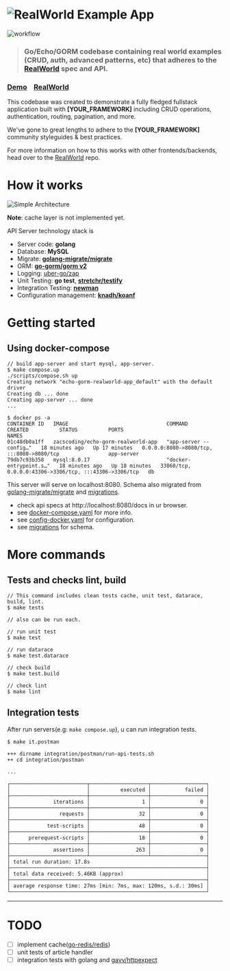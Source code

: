 # ![RealWorld Example App](https://user-images.githubusercontent.com/25560203/128340208-d07d731e-883c-46df-bde3-e236fb326d24.png)  
![workflow](https://github.com/zacscoding/echo-gorm-realworld-app/actions/workflows/check.yaml/badge.svg)

> ### Go/Echo/GORM codebase containing real world examples (CRUD, auth, advanced patterns, etc) that adheres to the [RealWorld](https://github.com/gothinkster/realworld) spec and API.

### [Demo](https://github.com/gothinkster/realworld)&nbsp;&nbsp;&nbsp;&nbsp;[RealWorld](https://github.com/gothinkster/realworld)

This codebase was created to demonstrate a fully fledged fullstack application built with **[YOUR_FRAMEWORK]** including
CRUD operations, authentication, routing, pagination, and more.

We've gone to great lengths to adhere to the **[YOUR_FRAMEWORK]** community styleguides & best practices.

For more information on how to this works with other frontends/backends, head over to
the [RealWorld](https://github.com/gothinkster/realworld) repo.

# How it works

![Simple Architecture](https://user-images.githubusercontent.com/25560203/128342030-bfeafe65-cf90-4856-90ef-65e345645d39.png)

**Note**: cache layer is not implemented yet.

API Server technology stack is

- Server code: **golang**
- Database: **MySQL**
- Migrate: **[golang-migrate/migrate](github.com/golang-migrate/migrate)**
- ORM: **[go-gorm/gorm v2](https://github.com/go-gorm/gorm)**
- Logging: [uber-go/zap](https://github.com/uber-go/zap)
- Unit Testing: **go test**, **[stretchr/testify](https://github.com/stretchr/testify)**
- Integration Testing: **[newman](https://github.com/postmanlabs/newman)**
- Configuration management: **[knadh/koanf](github.com/knadh/koanf)**

# Getting started

## Using docker-compose

```shell
// build app-server and start mysql, app-server. 
$ make compose.up
./scripts/compose.sh up
Creating network "echo-gorm-realworld-app_default" with the default driver
Creating db ... done
Creating app-server ... done
...

$ docker ps -a
CONTAINER ID   IMAGE                                COMMAND                  CREATED          STATUS          PORTS                                                    NAMES
01c48db0a1ff   zacscoding/echo-gorm-realworld-app   "app-server --config…"   18 minutes ago   Up 17 minutes   0.0.0.0:8080->8080/tcp, :::8080->8080/tcp                app-server
79db7c93b358   mysql:8.0.17                         "docker-entrypoint.s…"   18 minutes ago   Up 18 minutes   33060/tcp, 0.0.0.0:43306->3306/tcp, :::43306->3306/tcp   db
```

This server will serve on localhost:8080. Schema also migrated
from [golang-migrate/migrate](github.com/golang-migrate/migrate) and [migrations](./migrations).

- check api specs at http://localhost:8080/docs in ur browser.
- see [docker-compose.yaml](./docker-compose.yaml) for more info.
- see [config-docker.yaml](fixtures/config/config-docker.yaml) for configuration.
- see [migrations](./migrations) for schema.

# More commands

## Tests and checks lint, build

```shell
// This command includes clean tests cache, unit test, datarace, build, lint.
$ make tests

// also can be run each.

// run unit test
$ make test

// run datarace
$ make test.datarace

// check build
$ make test.build

// check lint
$ make lint
```

## Integration tests

After run servers(e.g: `make compose.up`), u can run integration tests.

```shell
$ make it.postman

+++ dirname integration/postman/run-api-tests.sh
++ cd integration/postman

...

┌─────────────────────────┬───────────────────┬──────────────────┐
│                         │          executed │           failed │
├─────────────────────────┼───────────────────┼──────────────────┤
│              iterations │                 1 │                0 │
├─────────────────────────┼───────────────────┼──────────────────┤
│                requests │                32 │                0 │
├─────────────────────────┼───────────────────┼──────────────────┤
│            test-scripts │                48 │                0 │
├─────────────────────────┼───────────────────┼──────────────────┤
│      prerequest-scripts │                18 │                0 │
├─────────────────────────┼───────────────────┼──────────────────┤
│              assertions │               263 │                0 │
├─────────────────────────┴───────────────────┴──────────────────┤
│ total run duration: 17.8s                                      │
├────────────────────────────────────────────────────────────────┤
│ total data received: 5.46KB (approx)                           │
├────────────────────────────────────────────────────────────────┤
│ average response time: 27ms [min: 7ms, max: 120ms, s.d.: 30ms] │
└────────────────────────────────────────────────────────────────┘
```  

---  

# TODO

- [ ] implement cache([go-redis/redis](https://github.com/go-redis/redis))
- [ ] unit tests of article handler
- [ ] integration tests with golang and [gavv/httpexpect](https://github.com/gavv/httpexpect)
